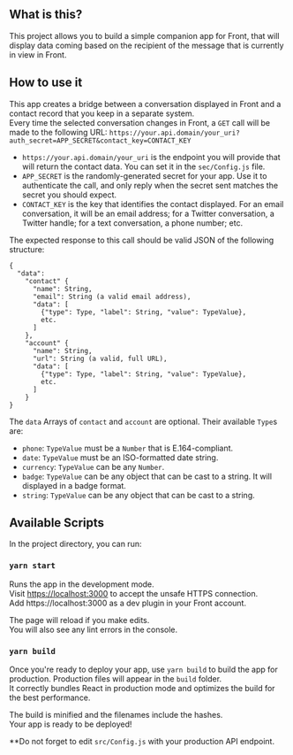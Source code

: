 ## What is this?
This project allows you to build a simple companion app for Front, that will display data coming based on the recipient of the message that is currently in view in Front.

## How to use it
This app creates a bridge between a conversation displayed in Front and a contact record that you keep in a separate system.<br />
Every time the selected conversation changes in Front, a `GET` call will be made to the following URL: `https://your.api.domain/your_uri?auth_secret=APP_SECRET&contact_key=CONTACT_KEY`

- `https://your.api.domain/your_uri` is the endpoint you will provide that will return the contact data. You can set it in the `sec/Config.js` file.
- `APP_SECRET` is the randomly-generated secret for your app. Use it to authenticate the call, and only reply when the secret sent matches the secret you should expect.
- `CONTACT_KEY` is the key that identifies the contact displayed. For an email conversation, it will be an email address; for a Twitter conversation, a Twitter handle; for a text conversation, a phone number; etc.

The expected response to this call should be valid JSON of the following structure:
```
{
  "data":
    "contact" {
      "name": String,
      "email": String (a valid email address),
      "data": [
        {"type": Type, "label": String, "value": TypeValue},
        etc.
      ]
    },
    "account" {
      "name": String,
      "url": String (a valid, full URL),
      "data": [
        {"type": Type, "label": String, "value": TypeValue},
        etc.
      ]
    }
}
```

The `data` Arrays of `contact` and `account` are optional. Their available `Type`s are:
- `phone`: `TypeValue` must be a `Number` that is E.164-compliant.
- `date`: `TypeValue` must be an ISO-formatted date string.
- `currency`: `TypeValue` can be any `Number`.
- `badge`: `TypeValue` can be any object that can be cast to a string. It will displayed in a badge format.
- `string`: `TypeValue` can be any object that can be cast to a string.

## Available Scripts

In the project directory, you can run:

### `yarn start`

Runs the app in the development mode.<br />
Visit [https://localhost:3000](https://localhost:3000) to accept the unsafe HTTPS connection.<br />
Add https://localhost:3000 as a dev plugin in your Front account.

The page will reload if you make edits.<br />
You will also see any lint errors in the console.

### `yarn build`

Once you're ready to deploy your app, use `yarn build` to build the app for production. Production files will appear in the `build` folder.<br />
It correctly bundles React in production mode and optimizes the build for the best performance.

The build is minified and the filenames include the hashes.<br />
Your app is ready to be deployed!

**Do not forget to edit `src/Config.js` with your production API endpoint.